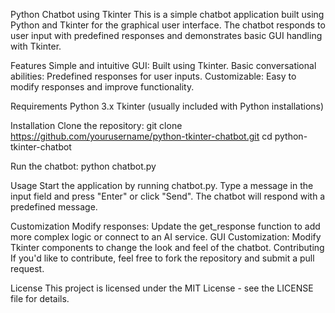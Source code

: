 Python Chatbot using Tkinter
This is a simple chatbot application built using Python and Tkinter for the graphical user interface. The chatbot responds to user input with predefined responses and demonstrates basic GUI handling with Tkinter.

Features
Simple and intuitive GUI: Built using Tkinter.
Basic conversational abilities: Predefined responses for user inputs.
Customizable: Easy to modify responses and improve functionality.

Requirements
Python 3.x
Tkinter (usually included with Python installations)

Installation
Clone the repository:
git clone https://github.com/yourusername/python-tkinter-chatbot.git
cd python-tkinter-chatbot

Run the chatbot:
python chatbot.py

Usage
Start the application by running chatbot.py.
Type a message in the input field and press "Enter" or click "Send".
The chatbot will respond with a predefined message.

Customization
Modify responses: Update the get_response function to add more complex logic or connect to an AI service.
GUI Customization: Modify Tkinter components to change the look and feel of the chatbot.
Contributing
If you'd like to contribute, feel free to fork the repository and submit a pull request.

License
This project is licensed under the MIT License - see the LICENSE file for details.

